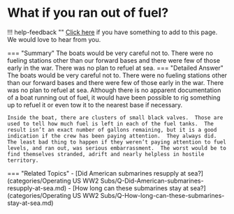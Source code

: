 # What if you ran out of fuel?

!!! help-feedback ""
    [Click here](https://replace.md) if you have something to add to this page. We would love to hear from you.

=== "Summary"
    The boats would be very careful not to. There were no fueling stations other than our forward bases and there were few of those early in the war. There was no plan to refuel at sea.
=== "Detailed Answer"
    The boats would be very careful not to.  There were no fueling stations other than our forward bases and there were few of those early in the war.  There was no plan to refuel at sea.  Although there is no apparent documentation of a boat running out of fuel, it would have been possible to rig something up to refuel it or even tow it to the nearest base if necessary.

    Inside the boat, there are clusters of small black valves.  Those are used to tell how much fuel is left in each of the fuel tanks.  The result isn’t an exact number of gallons remaining, but it is a good indication if the crew has been paying attention.  They always did.  The least bad thing to happen if they weren’t paying attention to fuel levels, and ran out, was serious embarrassment.  The worst would be to find themselves stranded, adrift and nearly helpless in hostile territory.
=== "Related Topics"
    - [Did American submarines resupply at sea?](categories/Operating US WW2 Subs/Q-Did-American-submarines-resupply-at-sea.md)
    - [How long can these submarines stay at sea?](categories/Operating US WW2 Subs/Q-How-long-can-these-submarines-stay-at-sea.md)
